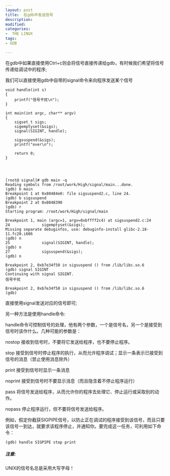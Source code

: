 ```yaml
---
layout: post
title:  在gdb中发送信号
description: 
modified: 
categories: 
-  THE LINUX
tags:
- GDB

---
```


在gdb中如果直接使用Ctrl+c则会将信号直接传递给gdb，有时候我们希望将信号传递给调试中的程序;

我们可以直接使用gdb中自带的signal命令来向程序发送某个信号



	void handle(int s)
	{
		printf("信号干扰\n");	
	}
	
	int main(int argc, char** argv)
	{
		sigset_t sigs;
		sigemptyset(&sigs);
		signal(SIGINT, handle);
	
		sigsuspend(&sigs);
		printf("over\n");
	
		return 0;
	}
	
	
	

	[root@ signal]# gdb main -q
	Reading symbols from /root/work/High/signal/main...done.
	(gdb) b main
	Breakpoint 1 at 0x80484e0: file sigsuspend2.c, line 24.
	(gdb) b sigsuspend
	Breakpoint 2 at 0x8048390
	(gdb) r
	Starting program: /root/work/High/signal/main 
	
	Breakpoint 1, main (argc=1, argv=0xbffff2c4) at sigsuspend2.c:24
	24              sigemptyset(&sigs);
	Missing separate debuginfos, use: debuginfo-install glibc-2.18-11.fc20.i686
	(gdb) n
	25              signal(SIGINT, handle);
	(gdb) n
	27              sigsuspend(&sigs);
	(gdb) n
	
	Breakpoint 2, 0xb7e34f50 in sigsuspend () from /lib/libc.so.6
	(gdb) signal SIGINT
	Continuing with signal SIGINT.
	信号干扰
	
	Breakpoint 2, 0xb7e34f50 in sigsuspend () from /lib/libc.so.6
	(gdb) 
	
	

直接使用signal发送对应的信号即可;

另一种方法是使用handle命令:

handle命令可控制信号的处理，他有两个参数，一个是信号名，另一个是接受到信号时该作什么。几种可能的参数是：

nostop 接收到信号时，不要将它发送给程序，也不要停止程序。

stop 接受到信号时停止程序的执行，从而允许程序调试；显示一条表示已接受到信号的消息（禁止使用消息除外）

print 接受到信号时显示一条消息

noprint 接受到信号时不要显示消息（而且隐含着不停止程序运行）

pass 将信号发送给程序，从而允许你的程序去处理它、停止运行或采取别的动作。

nopass 停止程序运行，但不要将信号发送给程序。

例如，假定你截获SIGPIPE信号，以防止正在调试的程序接受到该信号，而且只要该信号一到达，就要求该程序停止，并通知你。要完成这一任务，可利用如下命令：

	(gdb) handle SIGPIPE stop print

##### 注意:
UNIX的信号名总是采用大写字母！

